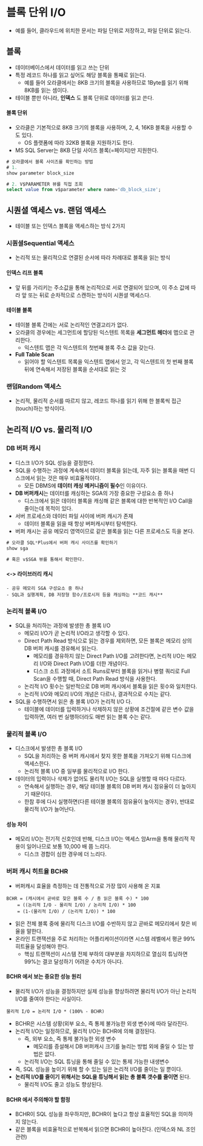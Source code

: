 # 블록 단위 I/O
- 예를 들어, 클라우드에 위치한 문서는 파일 단위로 저장하고, 파일 단위로 읽는다.

## 블록
- 데이터베이스에서 데이터를 읽고 쓰는 단위
- 특정 레코드 하나를 읽고 싶어도 해당 블록을 통째로 읽는다.
    - 예를 들어 오라클에서는 8KB 크기의 블록을 사용하므로 1Byte를 읽기 위해 8KB를 읽는 셈이다.
- 테이블 뿐만 아니라, **인덱스** 도 블록 단위로 데이터를 읽고 쓴다.

#### 블록 단위
- 오라클은 기본적으로 8KB 크기의 블록을 사용하며, 2, 4, 16KB 블록을 사용할 수도 있다. 
    - OS 플랫폼에 따라 32KB 블록을 지원하기도 한다.
- MS SQL Server는 8KB 단일 사이즈 블록(=페이지)만 지원한다.
```sql
# 오라클에서 블록 사이즈를 확인하는 방법
# 1.
show parameter block_size

# 2. V$PARAMETER 뷰를 직접 조회
select value from v$parameter where name='db_block_size';
```

## 시퀀셜 액세스 vs. 랜덤 액세스
- 테이블 또는 인덱스 블록을 액세스하는 방식 2가지

### 시퀀셜Sequential 액세스 
- 논리적 또는 물리적으로 연결된 순서에 따라 차례대로 블록을 읽는 방식
#### 인덱스 리프 블록
- 앞 뒤를 가리키는 주소값을 통해 논리적으로 서로 연결되어 있으며, 이 주소 값에 따라 앞 또는 뒤로 순차적으로 스캔하는 방식이 시퀀셜 액세스다.
#### 테이블 블록
- 테이블 블록 간에는 서로 논리적인 연결고리가 없다.
- 오라클의 경우에는 세그먼트에 할당된 익스텐트 목록을 **세그먼트 헤더**에 맵으로 관리한다.
    - 익스텐트 맵은 각 익스텐트의 첫번째 블록 주소 값을 갖는다.
- **Full Table Scan**
    - 읽어야 할 익스텐트 목록을 익스텐트 맵에서 얻고, 각 익스텐트의 첫 번째 블록 뒤에 연속해서 저장된 블록을 순서대로 읽는 것
### 랜덤Random 액세스
- 논리적, 물리적 순서를 따르지 않고, 레코드 하나를 읽기 위해 한 블록씩 접근(touch)하는 방식이다.

## 논리적 I/O vs. 물리적 I/O
### DB 버퍼 캐시
- 디스크 I/O가 SQL 성능을 결정한다.
- SQL을 수행하는 과정에 계속해서 데이터 블록을 읽는데, 자주 읽는 블록을 매번 디스크에서 읽는 것은 매우 비효율적이다.
    - 모든 DBMS에 **데이터 캐싱 메커니즘이 필수**인 이유이다.
- **DB 버퍼캐시**는 데이터를 캐싱하는 SGA의 가장 중요한 구성요소 중 하나
    - 디스크에서 읽은 데이터 블록을 캐싱해 같은 블록에 대한 반복적인 I/O Call을 줄이는데 목적이 있다.
- 서버 프로세스와 데이터 파일 사이에 버퍼 캐시가 존재
    - 데이터 블록을 읽을 때 항상 버퍼캐시부터 탐색한다.
- 버퍼 캐시는 공유 메모리 영역이므로 같은 블록을 읽는 다른 프로세스도 득을 본다.
```sql
# 오라클 SQL*Plus에서 버퍼 캐시 사이즈를 확인하기
show sga

# 혹은 v$SGA 뷰를 통해서 확인한다.
```
#### <-> 라이브러리 캐시
    - 공유 메모리 SGA 구성요소 중 하나
    - SQL과 실행계획, DB 저장형 함수/프로시저 등을 캐싱하는 **코드 캐시**

### 논리적 블록 I/O
- SQL을 처리하는 과정에 발생한 총 블록 I/O
    - 메모리 I/O가 곧 논리적 I/O라고 생각할 수 있다.
    - Direct Path Read 방식으로 읽는 경우를 제외하면, 모든 블록은 메모리 상의 DB 버퍼 캐시를 경유해서 읽는다.
        - 메모리를 경유하지 않는 Direct Path I/O를 고려한다면, 논리적 I/O는 메모리 I/O와 Direct Path I/O를 더한 개념이다.
        - 디스크 소트 과정에서 소트 Runs로부터 블록을 읽거나 병렬 쿼리로 Full Scan을 수행할 때, Direct Path Read 방식을 사용한다.
    - 논리적 I/O 횟수는 일반적으로 DB 버퍼 캐시에서 블록을 읽은 횟수와 일치한다.
    - 논리적 I/O와 메모리 I/O의 개념은 다르나, 결과적으로 수치는 같다.
- SQL을 수행하면서 읽은 총 블록 I/O가 논리적 I/O 다.
    - 테이블에 데이터를 입력하거나 삭제하지 않은 상황에 조건절에 같은 변수 값을 입력하면, 여러 번 실행하더라도 매번 읽는 블록 수는 같다.
### 물리적 블록 I/O
- 디스크에서 발생한 총 블록 I/O
    - SQL을 처리하는 중 버퍼 캐시에서 찾지 못한 블록을 가져오기 위해 디스크에 액세스한다.
    - 논리적 블록 I/O 중 일부를 물리적으로 I/O 한다.
- 데이터의 입력이나 삭제가 없어도 물리적 I/O는 SQL을 실행할 때 마다 다르다.
    - 연속해서 실행하는 경우, 해당 테이블 블록의 DB 버퍼 캐시 점유율이 더 높아지기 때문이다.
    - 한참 후에 다시 실행하면(다른 테이블 블록의 점유율이 높아지는 경우), 반대로 물리적 I/O가 늘어난다.

#### 성능 차이
- 메모리 I/O는 전기적 신호인데 반해, 디스크 I/O는 액세스 암Arm을 통해 물리적 작용이 일어나므로 보통 10,000 배 쯤 느리다. 
    - 디스크 경합이 심한 경우에 더 느리다.

### 버퍼 캐시 히트율 BCHR
- 버퍼캐시 효율을 측정하는 데 전통적으로 가장 많이 사용해 온 지표
```
BCHR = (캐시에서 곧바로 찾은 블록 수 / 총 읽은 블록 수) * 100
    = ((논리적 I/O - 물리적 I/O) / 논리적 I/O) * 100
    = (1-(물리적 I/O) / (논리적 I/O)) * 100
```
- 읽은 전체 블록 중에 물리적 디스크 I/O를 수반하지 않고 곧바로 메모리에서 찾은 비율을 말한다.
- 온라인 트랜잭션을 주로 처리하는 어플리케이션이라면 시스템 레벨에서 평균 99% 히트율을 달성해야 한다.
    - 핵심 트랜잭션이 시스템 전체 부하의 대부분을 차지하므로 열심히 튜닝하면 99%는 결코 달성하기 어려운 수치가 아니다.
#### BCHR 에서 보는 중요한 성능 원리
- 물리적 I/O가 성능을 결정하지만 실제 성능을 향상하려면 물리적 I/O가 아닌 논리적 I/O를 줄여야 한다는 사실이다.
```
물리적 I/O = 논리적 I/O * (100% - BCHR)
```
- BCHR은 시스템 상황(외부 요소, 즉 통제 불가능한 외생 변수)에 따라 달라진다.
- 논리적 I/O는 일정하므로, 물리적 I/O는 BCHR에 의해 결정된다.
    - 즉, 외부 요소, 즉 통제 불가능한 외생 변수
        - 메모리를 증설해서 DB 버퍼캐시 크기를 늘리는 방법 외에 줄일 수 있는 방법은 없다.
    - 논리적 I/O는 SQL 튜닝을 통해 줄일 수 있는 통제 가능한 내생변수
- 즉, SQL 성능을 높이기 위해 할 수 있는 일은 논리적 I/O를 줄이는 일 뿐이다.
- **논리적 I/O를 줄이기 위해서는 SQL을 튜닝해서 읽는 총 블록 갯수를 줄이면** 된다.
    - 물리적 I/O도 줄고 성능도 향상된다.

#### BCHR 에서 주의해야 할 함정
- BCHR이 SQL 성능을 좌우하지만, BCHR이 높다고 항상 효율적인 SQL을 의미하지 않는다.
- 같은 블록을 비효율적으로 반복해서 읽으면 BCHR이 높아진다. (인덱스와 NL 조인 관련)